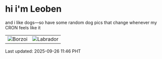 # hi i'm Leoben

and i like dogs—so have some random dog pics that change whenever my CRON feels like it

|  |  |
|--------|----------|
| ![Borzoi](https://random-dog-vercel.vercel.app/api/random-borzoi?v=1758858391) | ![Labrador](https://random-dog-vercel.vercel.app/api/random-labrador?v=1758858391) |

Last updated: 2025-09-26 11:46 PHT
